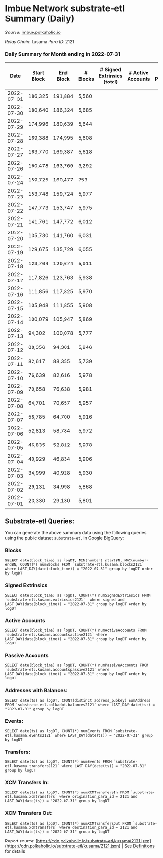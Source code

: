 # Imbue Network substrate-etl Summary (Daily)

_Source_: [imbue.polkaholic.io](https://imbue.polkaholic.io)

*Relay Chain*: kusama
*Para ID*: 2121



### Daily Summary for Month ending in 2022-07-31


| Date | Start Block | End Block | # Blocks | # Signed Extrinsics (total) | # Active Accounts | # Passive | # New | # Addresses with Balances | # Events | # Transfers | # XCM Transfers In | # XCM Transfers Out | Issues | 
| ---- | ----------- | --------- | -------- | --------------------------- | ----------------- | --------- | ----- | ------------------------- | -------- | ----------- | ------------------ | ------------------- | ------ |
| 2022-07-31 | 186,325 | 191,884 | 5,560 |  |  |  |  | 4 | 11,123 |   |   |   |  |
| 2022-07-30 | 180,640 | 186,324 | 5,685 |  |  |  |  | 4 | 11,373 |   |   |   |  |
| 2022-07-29 | 174,996 | 180,639 | 5,644 |  |  |  |  | 4 | 11,291 |   |   |   |  |
| 2022-07-28 | 169,388 | 174,995 | 5,608 |  |  |  |  | 4 | 11,219 |   |   |   |  |
| 2022-07-27 | 163,770 | 169,387 | 5,618 |  |  |  |  | 4 | 11,240 |   |   |   |  |
| 2022-07-26 | 160,478 | 163,769 | 3,292 |  |  |  |  | 4 | 6,585 |   |   |   |  |
| 2022-07-24 | 159,725 | 160,477 | 753 |  |  |  |  | 4 | 1,507 |   |   |   |  |
| 2022-07-23 | 153,748 | 159,724 | 5,977 |  |  |  |  | 4 | 11,957 |   |   |   |  |
| 2022-07-22 | 147,773 | 153,747 | 5,975 |  |  |  |  | 4 | 11,953 |   |   |   |  |
| 2022-07-21 | 141,761 | 147,772 | 6,012 |  |  |  |  | 4 | 12,028 |   |   |   |  |
| 2022-07-20 | 135,730 | 141,760 | 6,031 |  |  |  |  | 4 | 12,065 |   |   |   |  |
| 2022-07-19 | 129,675 | 135,729 | 6,055 |  |  |  |  | 4 | 12,113 |   |   |   |  |
| 2022-07-18 | 123,764 | 129,674 | 5,911 |  |  |  |  | 4 | 11,826 |   |   |   |  |
| 2022-07-17 | 117,826 | 123,763 | 5,938 |  |  |  |  | 4 | 11,879 |   |   |   |  |
| 2022-07-16 | 111,856 | 117,825 | 5,970 |  |  |  |  | 4 | 11,943 |   |   |   |  |
| 2022-07-15 | 105,948 | 111,855 | 5,908 |  |  |  |  | 4 | 11,820 |   |   |   |  |
| 2022-07-14 | 100,079 | 105,947 | 5,869 |  |  |  |  | 4 | 11,741 |   |   |   |  |
| 2022-07-13 | 94,302 | 100,078 | 5,777 |  |  |  |  | 4 | 11,557 |   |   |   |  |
| 2022-07-12 | 88,356 | 94,301 | 5,946 |  |  |  |  | 4 | 11,895 |   |   |   |  |
| 2022-07-11 | 82,617 | 88,355 | 5,739 |  |  |  |  | 4 | 11,482 |   |   |   |  |
| 2022-07-10 | 76,639 | 82,616 | 5,978 |  |  |  |  | 4 | 11,959 |   |   |   |  |
| 2022-07-09 | 70,658 | 76,638 | 5,981 |  |  |  |  | 4 | 11,965 |   |   |   |  |
| 2022-07-08 | 64,701 | 70,657 | 5,957 |  |  |  |  | 4 | 11,918 |   |   |   |  |
| 2022-07-07 | 58,785 | 64,700 | 5,916 |  |  |  |  | 4 | 11,835 |   |   |   |  |
| 2022-07-06 | 52,813 | 58,784 | 5,972 |  |  |  |  | 4 | 11,947 |   |   |   |  |
| 2022-07-05 | 46,835 | 52,812 | 5,978 |  |  |  |  | 4 | 11,959 |   |   |   |  |
| 2022-07-04 | 40,929 | 46,834 | 5,906 |  |  |  |  | 4 | 11,816 |   |   |   |  |
| 2022-07-03 | 34,999 | 40,928 | 5,930 |  |  |  |  | 4 | 11,863 |   |   |   |  |
| 2022-07-02 | 29,131 | 34,998 | 5,868 |  |  |  |  | 4 | 11,739 |   |   |   |  |
| 2022-07-01 | 23,330 | 29,130 | 5,801 |  |  |  |  | 4 | 11,606 |   |   |   |  |

## Substrate-etl Queries:
You can generate the above summary data using the following queries using the public dataset `substrate-etl` in Google BigQuery:


### Blocks
```
SELECT date(block_time) as logDT, MIN(number) startBN, MAX(number) endBN, COUNT(*) numBlocks FROM `substrate-etl.kusama.blocks2121`  where LAST_DAY(date(block_time)) = "2022-07-31" group by logDT order by logDT
```


### Signed Extrinsics
```
SELECT date(block_time) as logDT, COUNT(*) numSignedExtrinsics FROM `substrate-etl.kusama.extrinsics2121`  where signed and LAST_DAY(date(block_time)) = "2022-07-31" group by logDT order by logDT
```


### Active Accounts
```
SELECT date(block_time) as logDT, COUNT(*) numActiveAccounts FROM `substrate-etl.kusama.accountsactive2121` where LAST_DAY(date(block_time)) = "2022-07-31" group by logDT order by logDT
```


### Passive Accounts
```
SELECT date(block_time) as logDT, COUNT(*) numPassiveAccounts FROM `substrate-etl.kusama.accountspassive2121` where LAST_DAY(date(block_time)) = "2022-07-31" group by logDT order by logDT
```


### Addresses with Balances:
```
SELECT date(ts) as logDT, COUNT(distinct address_pubkey) numAddress FROM `substrate-etl.polkadot.balances2121` where LAST_DAY(date(ts)) = "2022-07-31" group by logDT
```


### Events:
```
SELECT date(ts) as logDT, COUNT(*) numEvents FROM `substrate-etl.kusama.events2121` where LAST_DAY(date(ts)) = "2022-07-31" group by logDT
```


### Transfers:
```
SELECT date(ts) as logDT, COUNT(*) numEvents FROM `substrate-etl.kusama.transfers2121` where LAST_DAY(date(ts)) = "2022-07-31" group by logDT
```


### XCM Transfers In:
```
SELECT date(ts) as logDT, COUNT(*) numXCMTransfersIn FROM `substrate-etl.kusama.xcmtransfers` where origination_para_id = 2121 and LAST_DAY(date(ts)) = "2022-07-31" group by logDT
```


### XCM Transfers Out:
```
SELECT date(ts) as logDT, COUNT(*) numXCMTransfersOut FROM `substrate-etl.kusama.xcmtransfers` where destination_para_id = 2121 and LAST_DAY(date(ts)) = "2022-07-31" group by logDT
```



Report source: [https://cdn.polkaholic.io/substrate-etl/kusama/2121.json](https://cdn.polkaholic.io/substrate-etl/kusama/2121.json) | See [Definitions](/DEFINITIONS.md) for details
